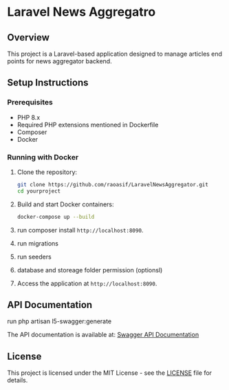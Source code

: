 # Laravel News Aggregatro

## Overview

This project is a Laravel-based application designed to manage articles end points for news aggregator backend.

## Setup Instructions

### Prerequisites

- PHP 8.x
- Required PHP extensions mentioned in Dockerfile 
- Composer
- Docker

### Running with Docker

1. Clone the repository:
    ```bash
    git clone https://github.com/raoasif/LaravelNewsAggregator.git
    cd yourproject
    ```

2. Build and start Docker containers:
    ```bash
    docker-compose up --build
    ```
3. run composer install `http://localhost:8090`.
4. run migrations
5. run seeders
6. database and storeage folder permission (optionsl)
7. Access the application at `http://localhost:8090`.


## API Documentation

run php artisan l5-swagger:generate

The API documentation is available at:
[Swagger API Documentation](http://localhost:8090/news-aggregator/public/api/documentation)

## License

This project is licensed under the MIT License - see the [LICENSE](LICENSE) file for details.
